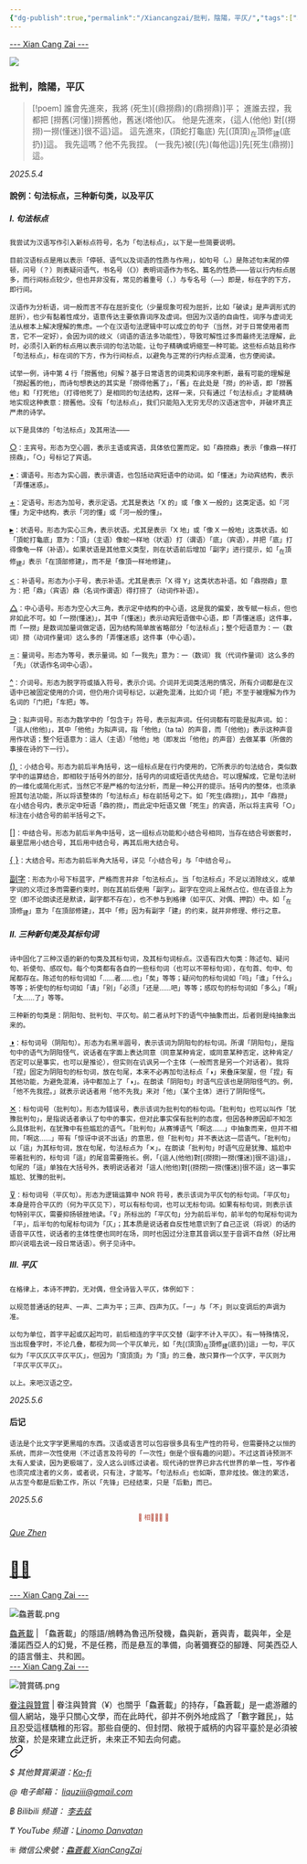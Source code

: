 ```yaml
---
{"dg-publish":true,"permalink":"/Xiancangzai/批判，陰陽，平仄/","tags":["格律","平仄","李去兹","句法标点","新句类"],"created":"2025-04-29T18:11:07.118+08:00"}
---
```



<div class="splitline"><a href="https://www.xiancangzai.com/">--- Xian Cang Zai ---</a></div>

![](https://blogger.googleusercontent.com/img/b/R29vZ2xl/AVvXsEgNKBqcdl9RFJMYd1pYPkc0WCErdRKpcwhCtpdIzQTyAlypQbGxkccCYuPnJyXoG0jRGqTJvfos7T9lrfWT8eptFC3JI54aPK89IIp799myTGyAoGxfLdfliqNHfkAZEEninhX9nB6vrUA/s1600/Head+of+Sinbad+026.JPG)

### 批判，陰陽，平仄

> [!poem]
誰會<span class="symbol" data-symbol="▸">先</span><span class="symbol" data-symbol="•">進</span><span class="symbol" data-symbol="<">來</span>，我<span class="symbol" data-symbol="▸">將</span>
<span class="symbol" data-symbol="•">(</span>死生)<span class="symbol" data-symbol="○">[</span><span class="symbol" data-symbol="+">(</span><span class="symbol" data-symbol="▸">鼎</span><span class="symbol" data-symbol="•">撈</span><span class="symbol" data-symbol="○">鼎</span>)的<span class="symbol" data-symbol="△">(</span><span class="symbol" data-symbol="•">鼎</span><span class="symbol" data-symbol="<">撈</span><span class="symbol" data-symbol="○">鼎</span>)]<span class="symbol" data-symbol="⊽">平</span>；
<span class="symbol" data-symbol="•">進</span><span class="symbol" data-symbol="○">誰</span><span class="symbol" data-symbol="<">去</span><span class="symbol" data-symbol="◑">捏</span>，我都<span class="symbol" data-symbol="^">把</span>
<span class="symbol" data-symbol="○">[</span><span class="symbol" data-symbol="•">撈</span><span class="symbol" data-symbol="+">舊</span><span class="symbol" data-symbol="○">(</span><span class="symbol" data-symbol="+">河</span><span class="symbol" data-symbol="△">懂</span>)]<span class="symbol" data-symbol="•">撈</span><span class="symbol" data-symbol="<">舊</span><span class="symbol" data-symbol="○">他</span>，<span class="symbol" data-symbol="•">舊</span><span class="symbol" data-symbol="<">迷</span><span class="symbol" data-symbol="○">(</span><span class="symbol" data-symbol="+">塔</span><span class="symbol" data-symbol="△">他</span>)<span class="symbol" data-symbol="⊽">仄</span>。
他是先進來，{這人<span class="symbol" data-symbol="▸">(</span><span class="symbol" data-symbol="∋">他</span><span class="symbol" data-symbol="∋">他</span>)
<span class="symbol" data-symbol="^">對</span><span class="symbol" data-symbol="○">[</span><span class="symbol" data-symbol="+">(</span><span class="symbol" data-symbol="∋">撈</span><span class="symbol" data-symbol="∋">撈</span>)一<span class="symbol" data-symbol="=">撈</span><span class="symbol" data-symbol="△">(</span><span class="symbol" data-symbol="•">懂</span><span class="symbol" data-symbol="○">迷</span>)]很不<span class="symbol" data-symbol="+">這</span>}<span class="symbol" data-symbol="✕">這</span>。
<span class="symbol" data-symbol="○">這</span>先進來，<span class="symbol" data-symbol="○">(</span><span class="symbol" data-symbol="○">頂</span><span class="symbol" data-symbol="▸">蛇</span><span class="symbol" data-symbol="•">打</span><span class="symbol" data-symbol="<">龜</span><span class="symbol" data-symbol="○">底</span>)
<span class="symbol" data-symbol="▸">先</span><span class="symbol" data-symbol="•">[</span><span class="symbol" data-symbol="○">(</span><span class="symbol" data-symbol="•">頂</span><span class="symbol" data-symbol="○">頂</span>)<sub>在</sub><span class="symbol" data-symbol="▸">頂</span><span class="symbol" data-symbol="•">修</span><sub>建</sub><span class="symbol" data-symbol="○">(</span><span class="symbol" data-symbol="+">底</span><span class="symbol" data-symbol="△">扔</span>)]<span class="symbol" data-symbol="✕">這</span>。
我先<span class="symbol" data-symbol="•">這</span>嗎？他不先<span class="symbol" data-symbol="•">我</span><span class="symbol" data-symbol="◑">捏</span>。
<span class="symbol" data-symbol="○">(</span>一<span class="symbol" data-symbol="=">我</span><span class="symbol" data-symbol="△">先</span>)<span class="symbol" data-symbol="^">被</span><span class="symbol" data-symbol="○">[</span><span class="symbol" data-symbol="+">(</span><span class="symbol" data-symbol="∋">先</span>)<span class="symbol" data-symbol="△">(</span>每<span class="symbol" data-symbol="=">他</span><span class="symbol" data-symbol="△">這</span>)]<span class="symbol" data-symbol="▸">先</span><span class="symbol" data-symbol="•">[</span><span class="symbol" data-symbol="•">死</span><span class="symbol" data-symbol="<">生</span><span class="symbol" data-symbol="○">(</span><span class="symbol" data-symbol="+">鼎</span><span class="symbol" data-symbol="△">撈</span>)]<span class="symbol" data-symbol="✕">這</span>。

<cite>2025.5.4</cite>

#### 說例：句法标点，三种新句类，以及平仄

##### Ⅰ. 句法标点

<small>我尝试为汉语写作引入新标点符号，名为「句法标点」，以下是一些简要说明。</small>

<small>目前汉语标点是用以表示「停顿、语气以及词语的性质与作用」，如句号<samp>（。）</samp>是陈述句末尾的停顿，问号<samp>（？）</samp>则表疑问语气，书名号<samp>（《》）</samp>表明词语作为书名、篇名的性质——皆以行内标点居多，而行间标点较少，但也并非没有，常见的着重号<samp>（.）</samp>与专名号<samp>（——）</samp>即是，标在字的下方，即行间。</small>

<small>汉语作为分析语，词一般而言不存在屈折变化<samp>（少量现象可视为屈折，比如「破读」是声调形式的屈折）</samp>，也少有黏着性成分，语意传达主要依靠词序及虚词。但因为汉语的自由性，词序与虚词无法从根本上解决理解的焦虑。一个在汉语句法逻辑中可以成立的句子<samp>（当然，对于日常使用者而言，它不一定好）</samp>，会因为词的歧义<samp>（词语的语法多功能性）</samp>，导致可解性过多而最终无法理解，此时，必须引入新的标点用以表示词的句法功能，让句子精确或坍缩至一种可能。这些标点姑且称作「句法标点」，标在词的下方，作为行间标点，以避免与正常的行内标点混淆，也方便阅读。</small>

<small>试举一例，诗中第 4 行「撈舊他」何解？基于日常语言的词类和词序來判断，最有可能的理解是「撈起舊的他」，而诗句想表达的其实是「撈得他舊了」，「舊」在此处是「撈」的补语，即「撈舊他」和「打死他」<samp>（打得他死了）</samp>是相同的句法结构，这样一来，只有通过「句法标点」才能精确地实现这种表意：<span class="symbol" data-symbol="•">撈</span><span class="symbol" data-symbol="<">舊</span><span class="symbol" data-symbol="○">他</span>。没有「句法标点」，我们只能陷入无穷无尽的汉语迷宫中，并破坏真正严肃的诗学。</small>

<small>以下是具体的「句法标点」及其用法——</small>

<ins>○</ins><small>：主宾号。形态为空心圆，表示主语或宾语，具体依位置而定。如「<span class="symbol" data-symbol="▸">鼎</span><span class="symbol" data-symbol="•">撈</span><span class="symbol" data-symbol="○">鼎</span>」表示「像鼎一样打捞鼎」，「○」号标记了宾语。</small>

<ins>•</ins><small>：谓语号。形态为实心圆，表示谓语，也包括动宾短语中的动词。如「<span class="symbol" data-symbol="•">懂</span><span class="symbol" data-symbol="○">迷</span>」为动宾结构，表示「弄懂迷惑」。</small>

<ins>+</ins><small>：定语号。形态为加号，表示定语。尤其是表达「X 的」或「像 X 一般的」这类定语。如「<span class="symbol" data-symbol="+">河</span><span class="symbol" data-symbol="△">懂</span>」为定中结构，表示「河的懂」或「河一般的懂」。</small>

<ins>▸</ins><small>：状语号。形态为实心三角，表示状语。尤其是表示「X 地」或「像 X 一般地」这类状语。如「<span class="symbol" data-symbol="○">頂</span><span class="symbol" data-symbol="▸">蛇</span><span class="symbol" data-symbol="•">打</span><span class="symbol" data-symbol="<">龜</span><span class="symbol" data-symbol="○">底</span>」意为：「頂」<samp>（主语）</samp>像蛇一样地<samp>（状语）</samp>打<samp>（谓语）</samp>「底」<samp>（宾语）</samp>，并把「底」打得像龟一样<samp>（补语）</samp>。如果状语是其他意义类型，则在状语前后增加「副字」进行提示，如「<sub>在</sub><span class="symbol" data-symbol="▸">頂</span><span class="symbol" data-symbol="•">修</span><sub>建</sub>」表示「在頂部修建」，而不是「像頂一样地修建」。</small>

<ins>&lt;</ins><small>：补语号。形态为小于号，表示补语。尤其是表示「X 得 Y」这类状态补语。如「<span class="symbol" data-symbol="•">鼎</span><span class="symbol" data-symbol="<">撈</span><span class="symbol" data-symbol="○">鼎</span>」意为：把「鼎」<samp>（宾语）</samp>鼎<samp>（名词作谓语）</samp>得打捞了<samp>（动词作补语）</samp>。</small>

<ins>△</ins><small>：中心语号。形态为空心大三角，表示定中结构的中心语，这是我的偏爱，故专赋一标点，但也非如此不可。如「一<span class="symbol" data-symbol="=">撈</span><span class="symbol" data-symbol="△">(</span><span class="symbol" data-symbol="•">懂</span><span class="symbol" data-symbol="○">迷</span>)」，其中「<span class="symbol" data-symbol="△">(</span><span class="symbol" data-symbol="•">懂</span><span class="symbol" data-symbol="○">迷</span>)」表示动宾短语做中心语，即「弄懂迷惑」这件事，而「一<span class="symbol" data-symbol="=">撈</span>」是数词加量词做定语，因为结构简单故省略部分「句法标点」；整个短语意为：一<samp>（数词）</samp>撈<samp>（动词作量词）</samp>这么多的「弄懂迷惑」这件事<samp>（中心语）</samp>。</small>

<ins>=</ins><small>：量词号。形态为等号，表示量词。如「一<span class="symbol" data-symbol="=">我</span><span class="symbol" data-symbol="△">先</span>」意为：一<samp>（数词）</samp>我<samp>（代词作量词）</samp>这么多的「先」<samp>（状语作名词中心语）</samp>。</small>

<ins>^</ins><small>：介词号。形态为脱字符或插入符号，表示介词。介词并无词类活用的情况，所有介词都是在汉语中已被固定使用的介词，但仍用介词号标记，以避免混淆，比如介词「把」不至于被理解为作为名词的「门把」「车把」等。</small>

<ins>∋</ins><small>：拟声词号。形态为数学中的「包含于」符号，表示拟声词。任何词都有可能是拟声词。如：「這人<span class="symbol" data-symbol="▸">(</span><span class="symbol" data-symbol="∋">他</span><span class="symbol" data-symbol="∋">他</span>)」，其中「<span class="symbol" data-symbol="∋">他</span><span class="symbol" data-symbol="∋">他</span>」为拟声词，指「他他」（ta ta）的声音，而「<span class="symbol" data-symbol="▸">(</span><span class="symbol" data-symbol="∋">他</span><span class="symbol" data-symbol="∋">他</span>)」表示这种声音用作状语；整个短语意为：這人<samp>（主语）</samp>「他他」地<samp>（即发出「他他」的声音）</samp>去做某事<samp>（所做的事接在诗的下一行）</samp>。</small>

<ins>() </ins><small>：小结合号。形态为前后半角括号，这一组标点是在行内使用的，它所表示的句法结合，类似数学中的运算结合，即相较于括号外的部分，括号内的词或短语优先结合。可以理解成，它是句法树的一维化或简化形式，当然它不是严格的句法分析，而是一种公开的提示。括号内的整体，也须承担其句法功能，所以将该整体的「句法标点」标在前括号之下。如「<span class="symbol" data-symbol="•">死</span><span class="symbol" data-symbol="<">生</span><span class="symbol" data-symbol="○">(</span><span class="symbol" data-symbol="+">鼎</span><span class="symbol" data-symbol="△">撈</span>)」，其中「<span class="symbol" data-symbol="+">鼎</span><span class="symbol" data-symbol="△">撈</span>」在小结合号内，表示定中短语「鼎的撈」，而此定中短语又做「<span class="symbol" data-symbol="•">死</span><span class="symbol" data-symbol="<">生</span>」的宾语，所以将主宾号「○」标注在小结合号的前半括号之下。</small>

<ins>[]</ins><small>：中结合号。形态为前后半角中括号，这一组标点功能和小结合号相同，当存在结合号嵌套时，最里层用小结合号，其后用中结合号，再其后用大结合号。</small>

<ins>{ }</ins><small>：大结合号。形态为前后半角大括号，详见「小结合号」与「中结合号」。</small>

<ins>副字</ins><small>：形态为小号下标蓝字，严格而言并非「句法标点」。当「句法标点」不足以消除歧义，或单字词的义项过多而需要约束时，则在其前后使用「副字」。副字在空间上虽然占位，但在语音上为空<samp>（即不论朗读还是默读，副字都不存在）</samp>，也不参与到格律<samp>（如平仄、对偶、押韵）</samp>中。如「<sub>在</sub><span class="symbol" data-symbol="▸">頂</span><span class="symbol" data-symbol="•">修</span><sub>建</sub>」意为「在頂部修建」，其中「修」因为有副字「建」的约束，就并非修理、修行之意。</small>

##### Ⅱ. 三种新句类及其标句词

<small>诗中固化了三种汉语的新的句类及其标句词，及其标句词标点。汉语有四大句类：陈述句、疑问句、祈使句、感叹句。每个句类都有各自的一些标句词<samp>（也可以不带标句词）</samp>，在句首、句中、句尾都存在。陈述句的标句词如「……者……也」「矣」等等；疑问句的标句词如「吗」「谁」「什么」等等；祈使句的标句词如「请」「别」「必须」「还是……吧」等等；感叹句的标句词如「多么」「啊」「太……了」等等。</small>

<small>三种新的句类是：阴阳句、批判句、平仄句。前二者从时下的语气中抽象而出，后者则是纯抽象出来的。</small>

<ins>◑</ins><small>：标句词号（阴阳句）。形态为右黑半圆号，表示该词为阴阳句的标句词。所谓「阴阳句」，是指句中的语气为阴阳怪气，说话者在字面上表达同意<samp>（同意某种肯定，或同意某种否定，这种肯定/否定可以是事实，也可以是推论）</samp>，但实则在讥讽另一个主体<samp>（一般而言是另一个对话者）</samp>。我将「捏」固定为阴阳句的标句词，放在句尾，本来不必再加句法标点「◑」来叠床架屋，但「捏」有其他功能，为避免混淆，诗中都加上了「◑」。在朗读「阴阳句」时语气应该也是阴阳怪气的。例，「他不先<span class="symbol" data-symbol="•">我</span><span class="symbol" data-symbol="◑">捏</span>。」就表示说话者用「他不先<span class="symbol" data-symbol="•">我</span>」来对「他」<samp>（某个主体）</samp>进行了阴阳怪气。</small>

<ins>✕</ins><small>：标句词号（批判句）。形态为错误号，表示该词为批判句的标句词。「批判句」也可以叫作「犹豫批判句」，是指说话者承认了句中的事实，但对此事实保有批判的态度，但因各种原因却不知怎么具体批判，在犹豫中有些尴尬的语气。「批判句」从赛博语气「啊这……」中抽象而来，但并不相同，「啊这……」带有「惊讶中说不出话」的意思，但「批判句」并不表达这一层语气。「批判句」以「這」为其标句词，放在句尾，句法标点为「✕」。在朗读「批判句」时语气应是犹豫、尴尬中带着批判的，标句词「這」的尾音需要拖长。例，「{這人<span class="symbol" data-symbol="▸">(</span><span class="symbol" data-symbol="∋">他</span><span class="symbol" data-symbol="∋">他</span>)<span class="symbol" data-symbol="^">對</span><span class="symbol" data-symbol="○">[</span><span class="symbol" data-symbol="+">(</span><span class="symbol" data-symbol="∋">撈</span><span class="symbol" data-symbol="∋">撈</span>)一<span class="symbol" data-symbol="=">撈</span><span class="symbol" data-symbol="△">(</span><span class="symbol" data-symbol="•">懂</span><span class="symbol" data-symbol="○">迷</span>)]很不<span class="symbol" data-symbol="+">這</span>}<span class="symbol" data-symbol="✕">這</span>」，句尾的「<span class="symbol" data-symbol="✕">這</span>」单独在大括号外，表明说话者对「這人<span class="symbol" data-symbol="▸">(</span><span class="symbol" data-symbol="∋">他</span><span class="symbol" data-symbol="∋">他</span>)<span class="symbol" data-symbol="^">對</span><span class="symbol" data-symbol="○">[</span><span class="symbol" data-symbol="+">(</span><span class="symbol" data-symbol="∋">撈</span><span class="symbol" data-symbol="∋">撈</span>)一<span class="symbol" data-symbol="=">撈</span><span class="symbol" data-symbol="△">(</span><span class="symbol" data-symbol="•">懂</span><span class="symbol" data-symbol="○">迷</span>)]很不<span class="symbol" data-symbol="+">這</span>」这一事实尴尬、犹豫的批判。</small>

<ins>⊽</ins><small>：标句词号（平仄句）。形态为逻辑运算中 NOR 符号，表示该词为平仄句的标句词。「平仄句」本身是符合平仄的<samp>（何为平仄见下）</samp>，可以有标句词，也可以无标句词。如果有标句词，则表示该句特别平仄，需要抑扬顿挫地读。「⊽」所标出的「平仄句」分为前后半句，前半句的句尾标句词为「平」，后半句的句尾标句词为「仄」；其本质是说话者自反性地意识到了自己正说<samp>（将说）</samp>的话的语音平仄性，说话者的主体性便也同时在场，同时也因过分注意其音调以至于音调不自然<samp>（好比用即兴说唱去说一段日常话语）</samp>。例子见诗中。</small>

##### Ⅲ. 平仄

<small>在格律上，本诗不押韵，无对偶，但全诗皆入平仄，体例如下：</small>

<small>以规范普通话的轻声、一声、二声为平；三声、四声为仄。「一」与「不」则以变调后的声调为准。</small>

<small>以句为单位，首字平起或仄起均可，前后相连的字平仄交替<samp>（副字不计入平仄）</samp>。有一特殊情况，当出现叠字时，不论几叠，都视为同一个平仄单元，如「<span class="symbol" data-symbol="▸">先</span><span class="symbol" data-symbol="•">[</span><span class="symbol" data-symbol="○">(</span><span class="symbol" data-symbol="•">頂</span><span class="symbol" data-symbol="○">頂</span>)<sub>在</sub><span class="symbol" data-symbol="▸">頂</span><span class="symbol" data-symbol="•">修</span><sub>建</sub><span class="symbol" data-symbol="○">(</span><span class="symbol" data-symbol="+">底</span><span class="symbol" data-symbol="△">扔</span>)]<span class="symbol" data-symbol="✕">這</span>」一句，平仄似为「平仄仄仄平仄平仄」，但因为「頂頂頂」为「頂」的三叠，故只算作一个仄字，平仄则为「平仄平仄平仄」。</small>

<small>以上。来吧汉语之空。</small>

<cite>2025.5.6</cite>

#### 后记

<small>语法是个比文字学更黑暗的东西。汉语或语言可以包容很多具有生产性的符号，但需要持之以恒的系统，而非一次性使用（不过语言及符号的「一次性」倒是个很有趣的问题）。不过这首诗预测不太有人爱读，因为更极端了，没人这么训练过读者。现代诗的世界已非古代世界的单一性，写作者也须完成注者的义务，或者说，只有注，才能写。「句法标点」也如斯，意非炫技。做注的累活，从古至今都是后勤工作，所以「先锋」已经结束，只是「后勤」而已。</small>

<cite>2025.5.6</cite>

<div class="spacer"></div>

<p style="text-align:center;color:#B54434;font-size:0.8em;">▮ 相𨳹󾗖􁴆 ▮</p>

<div class="header-container">
    <div class="triangle"></div>
    <div class="collect-media" style="background-image: url('https://www.xiancangzai.com/img/user/%E9%99%84%E4%BB%B6/attachment/%F0%A3%AA%8A%E8%B2%9E.png');">
        <a href="https://www.xiancangzai.com/Xiancangzai/%F0%A3%AA%8A%E8%B2%9E/" class="ncard-link"></a>
        <div class="collect-text">
            <a href="https://www.xiancangzai.com/Xiancangzai/%F0%A3%AA%8A%E8%B2%9E/">
                <cite>Que Zhen</cite>
                <h1>𣪊貞</h1>
            </a>
        </div>
    </div>
</div>


<div class="splitline"><a href="https://www.xiancangzai.com/">--- Xian Cang Zai ---</a></div>

![鱻蒼載.png](/img/user/%E9%99%84%E4%BB%B6/%E9%99%84%E4%BB%B62024/%E9%B1%BB%E8%92%BC%E8%BC%89.png)

<div class="note"><ins>鱻蒼載</ins> | 「鱻蒼載」的隱語/鴘轉為魯迅所發機，鱻與新，蒼與青，載與年，全是潘諾西亞人的幻覺，不是任務，而是悬亙的準備，向著彌賽亞的腳踵、阿美西亞人的語言僭主、共和囻。</div>


<div class="splitline"><a href="https://www.xiancangzai.com/">--- Xian Cang Zai ---</a></div>

![贊賞碼.png](/img/user/%E9%99%84%E4%BB%B6/%E9%99%84%E4%BB%B62024/%E8%B4%8A%E8%B3%9E%E7%A2%BC.png)

<div class="note"><ins>眷注與贊賞</ins> | 眷注與贊賞（¥）也關乎「鱻蒼載」的持存，「鱻蒼載」是一處游離的個人網站，幾乎只關心文學，而在此時代，卻并不例外地成爲了「數字難民」，姑且忍受這樣驕稚的形容。那些自便的、但封閉、敞視于威柄的内容平臺於是必須被放棄，於是來建立此迂折，未來正不知去向何處。</div>


<div class="transclusion internal-embed is-loaded"><a class="markdown-embed-link" href="/Xiancangzai/LinkTree/" aria-label="Open link"><svg xmlns="http://www.w3.org/2000/svg" width="24" height="24" viewBox="0 0 24 24" fill="none" stroke="currentColor" stroke-width="2" stroke-linecap="round" stroke-linejoin="round" class="svg-icon lucide-link"><path d="M10 13a5 5 0 0 0 7.54.54l3-3a5 5 0 0 0-7.07-7.07l-1.72 1.71"></path><path d="M14 11a5 5 0 0 0-7.54-.54l-3 3a5 5 0 0 0 7.07 7.07l1.71-1.71"></path></svg></a><div class="markdown-embed">





<cite>$ 其他贊賞渠道：[Ko-fi](https://ko-fi.com/xiancangzai)</cite>

<cite>@ 电子邮箱： liquziii@gmail.com </cite>

<cite>฿ Bilibili 频道： [李去兹](https://space.bilibili.com/1676863200)</cite>

<cite>₸ YouTube 频道：[Linomo Danvatan](http://www.youtube.com/@LinomoDanvatan) </cite>

<cite>⁜ 微信公衆號：[鱻蒼載 XianCangZai](https://mp.weixin.qq.com/s/yneTMt9zIapGXF9yfuvOkg)</cite>


</div></div>

